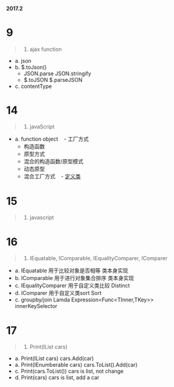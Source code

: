 #### 2017.2

# 9
> 1. ajax function
   - a. json
   - b. $.toJson()
      - JSON.parse   JSON.stringify
      -  $.toJSON $.parseJSON
   - c. contentType

# 14
> 1. javaScript
  - a. function object
    - 工厂方式
    - 构造函数
    - 原型方式
    - 混合的构造函数/原型模式
    - 动态原型
    - 混合工厂方式
    - [定义类](http://blog.csdn.net/gavin_luo/article/details/5979441)
    
# 15
> 1. javascript
 
# 16
> 1. IEquatable<T>, IComparable<T>, IEqualityComparer<T>, IComparer<T>
  - a. IEquatable<T> 用于比较对象是否相等 类本身实现
  - b. IComparable<T> 用于进行对象集合排序 类本身实现
  - c. IEqualityComparer<T> 用于自定义类比较 Distinct
  - d. IComparer<T> 用于自定义类sort  Sort
  - c. groupby/join Lamda Expression<Func<TInner,TKey>> innerKeySelector

# 17
> 1. Print(IList<Taxi> cars)
  - a. Print(IList<Taxi> cars) cars.Add(car)
  - a. Print(IEnumberable<Taxi> cars) cars.ToList().Add(car)
  - c. Print(cars.ToList()) cars is list, not change
  - d. Print(cars) cars is list, add a car
